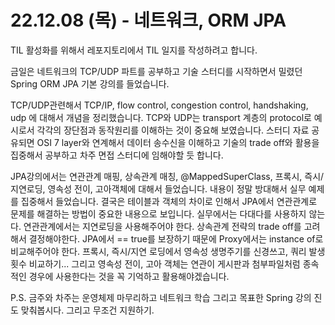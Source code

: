 
# 

# 22.12.08 (목) - 네트워크, ORM JPA
TIL 활성화를 위해서 레포지토리에서 TIL 일지를 작성하려고 합니다.

금일은 네트워크의 TCP/UDP 파트를 공부하고 기술 스터디를 시작하면서 밀렸던 Spring ORM JPA 기본 강의를 들었습니다.  

TCP/UDP관련해서 TCP/IP, flow control, congestion control, handshaking, udp 에 대해서 개념을 정리했습니다. TCP와 UDP는 transport 계층의 protocol로 예시로서 각각의 장단점과 동작원리를 이해하는 것이 중요해 보였습니다. 스터디 자료 공유되면 OSI 7 layer와 연계해서 데이터 송수신을 이해하고 기술의 trade off와 활용을 집중해서 공부하고 차주 면접 스터디에 임해야할 듯 합니다. 

JPA강의에서는 연관관계 매핑, 상속관계 매칭, @MappedSuperClass, 프록시, 즉시/지연로딩, 영속성 전이, 고아객체에 대해서 들었습니다. 내용이 정말 방대해서 실무 예제를 집중해서 들었습니다. 결국은 테이블과 객체의 차이로 인해서 JPA에서 연관관계로 문제를 해결하는 방법이 중요한 내용으로 보입니다. 실무에서는 다대다를 사용하지 않는다. 연관관계에서는 지연로딩을 사용해주어야 한다. 상속관계 전략의 trade off를 고려해서 결정해야한다. JPA에서 == true를 보장하기 때문에 Proxy에서는 instance of로 비교해주어야 한다. 프록시, 즉시/지연 로딩에서 영속성 생명주기를 신경쓰고, 쿼리 발생 횟수 비교하기... 그리고 영속성 전이, 고아 객체는 연관이 게시판과 첨부파일처럼 종속적인 경우에 사용한다는 것을 꼭 기억하고 활용해야겠습니다. 

P.S.
금주와 차주는 운영체제 마무리하고 네트워크 학습 그리고 목표한 Spring 강의 진도 맞춰봅시다. 그리고 무조건 지원하기.